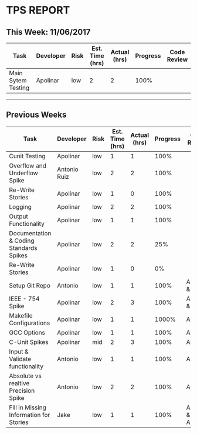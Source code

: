 # TPS REPORT

## This Week: 11/06/2017
Task | Developer | Risk | Est. Time (hrs) | Actual (hrs) | Progress | Code Review
--- | --- | --- | --- | --- | --- | ---
Main Sytem Testing | Apolinar  | low | 2 | 2 | 100% | 
____
## Previous Weeks
Task | Developer | Risk | Est. Time (hrs) | Actual (hrs) | Progress | Code Review
--- | --- | --- | --- | --- | --- | ---
Cunit Testing | Apolinar | low | 1 | 1 | 100% | 
Overflow and Underflow Spike | Antonio Ruiz | low | 2 | 2 | 100% | 
Re-Write Stories | Apolinar  | low | 1 | 0 | 100% | 
Logging | Apolinar  | low | 2 | 2 | 100% | 
Output Functionality | Apolinar | low | 1 | 1 | 100% | 
Documentation & Coding Standards Spikes | Apolinar | low | 2 | 2 | 25% | 
Re-Write Stories | Apolinar  | low | 1 | 0 | 0% | 
Setup Git Repo | Antonio | low | 1 | 1 | 100% | Apolinar & Jake
IEEE - 754 Spike | Apolinar | low | 2 | 3 | 100% | Antonio & Jake
Makefile Configurations | Apolinar | low | 1 | 1 |  1000% | Antonio
GCC Options  | Apolinar | low | 1 | 1 | 100% | Antonio
C-Unit Spikes  | Apolinar | mid | 2 |  3 | 100% | Antonio
Input & Validate functionality | Antonio | low | 1 | 1 | 100% | Apolinar
Absolute vs realtive Precision Spike | Antonio | low | 2 | 2 | 100% | Apolinar
Fill in Missing Information for Stories | Jake | low | 1 | 1 | 100% | Antonio & Apolinar
